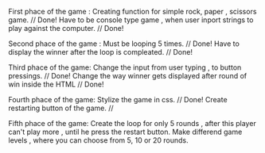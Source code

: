 First phace of the game :
Creating function for simple rock, paper , scissors game. // Done!
Have to be console type game , when user inport strings to play against the computer. // Done!

Second phace of the game :
Must be looping 5 times. // Done!
Have to display the winner after the loop is compleated. // Done!

Third phace of the game:
Change the input from user typing , to button pressings. // Done!
Change the way winner gets displayed after round of win inside the HTML // Done!

Fourth phace of the game:
Stylize the game in css. // Done!
Create restarting button of the game. //

Fifth phace of the game:
Create the loop for only 5 rounds , after this player can't play more , until he press the restart button.
Make differend game levels , where you can choose from 5, 10 or 20 rounds.
